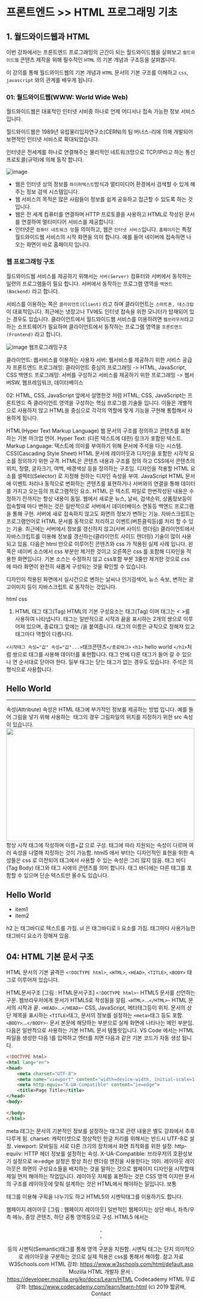 # 프론트엔드 >> HTML 프로그래밍 기초
## 1. 월드와이드웹과 HTML
이번 강좌에서는 프론트엔드 프로그래밍의 근간이 되는 월드와이드웹을 살펴보고 `월드와이드웹` 콘텐츠 제작을 위해 필수적인 `HTML` 의 기본 개념과 구조등을 살펴봅니다.

이 강의를 통해 월드와이드웹의 기본 개념과 `HTML` 문서의 기본 구조를 이해하고 `css`, `javascript` 와의 관계를 배우게 됩니다.

### 01: 월드와이드웹(WWW: World Wide Web)
월드와이드웹은 대표적인 인터넷 서비중 하나로 언제 어디서나 접속 가능한 정보 서비스 입니다.

월드와이드웹은 1989년 유럽물리입자연구소(CERN)의 팀 버너스-리에 의해 개발되어 보편적인 인터넷 서비스로 확대되었습니다. 

인터넷은 전세계를 하나로 연결해주는 물리적인 네트워크망으로 TCP/IP라고 하는 통신프로토콜(규약)에 의해 동작 합니다.

![image](https://dinfree.com/assets/img/html1.png)

* 웹은 인터넷 상의 정보를 `하이퍼텍스트`방식과 멀티미디어 환경에서 검색할 수 있게 해주는 정보 검색 시스템입니다.
* 웹 서비스의 목적은 많은 사람들이 정보를 쉽게 공유하고 접근할 수 있도록 하는 것입니다.
* 웹은 전 세계 컴퓨터를 연결하며 HTTP 프로토콜을 사용하고 HTML로 작성된 문서를 연결하여 멀티미디어 서비스를 제공합니다.
* 인터넷은 `컴퓨터 네트워크 망`을 의미하고, 웹은 `인터넷 서비스`입니다.
`홈페이지`는 특정 월드와이드웹 서비스의 시작 화면을 의미 합니다. 예를 들어 네이버에 접속하면 나오는 화면이 바로 홈페이지 입니다.


### 웹 프로그래밍 구조
월드와이드웹 서비스를 제공하기 위해서는 `서버(Server)` 컴퓨터와 서버에서 동작하는 일련의 프로그램들이 필요 합니다. 서버에서 동작하는 프로그램 영역을 `백엔드(Backend)` 라고 합니다.

서비스를 이용하는 쪽은 `클라이언트(Client)` 라고 하며 클라이언트는 `스마트폰, 데스크탑` 이 대표적입니다. 
최근에는 냉장고나 TV에도 인터넷 접속을 위한 모니터가 탑재되어 있는 경우도 있습니다. 클라이언트에서 월드와이드웹 서비스를 이용하려면 `웹브라우저`라고 하는 소프트웨어가 필요하며 클라이언트에서 동작하는 프로그램 영역을 `프론트엔드(Frontend)` 라고 합니다.

![image](https://dinfree.com/assets/img/html2.png)
웹프로그래밍구조

클라이언트: 웹서비스를 이용하는 사용자
서버: 웹서비스를 제공하기 위한 서비스 공급자
프론트엔드 프로그래밍: 클라이언트 중심의 프로그래밍 -> HTML, JavaScript, CSS
백엔드 프로그래밍: 서버를 구성하고 서비스를 제공하기 위한 프로그래밍 -> 웹서버SW, 웹프레임워크, 데이터베이스

02: HTML, CSS, JavaScript
앞에서 설명한것 처럼 HTML, CSS, JavaScript는 프론트엔드 즉 클라이언트 영역을 구성하는 핵심 프로그램 기술들 입니다. 이들은 개별적으로 사용하지 않고 HTML을 중심으로 각각의 역할에 맞게 기능을 구현해 통합해서 사용하게 됩니다.

HTML(Hyper Text Markup Language)
웹 문서의 구조를 정의하고 콘텐츠를 표현 하는 기본 마크업 언어.
Hyper Text: (다른 텍스트에 대한) 링크가 포함된 텍스트.
Markup Language: 텍스트에 의미를 부여하기 위해 문서에 주석을 다는 시스템.
CSS(Cascading Style Sheet)
HTML 문서에 레이아웃과 디자인을 포함한 시각적 요소를 정의하기 위한 규격.
HTML은 콘텐츠 내용과 구조를 정의 하고 CSS에서 콘텐츠의 위치, 정렬, 글자크기, 여백, 배경색상 등을 정의하는 구조임.
디자인을 적용할 HTML 요소를 셀렉터(Selector) 로 지정해 원하는 디자인 속성을 부여.
JavaScript
HTML 문서에 이벤트 처리나 동적으로 변화하는 콘텐츠를 표현하거나 서버와의 연결을 통해 데이터를 가지고 오는등의 프로그램적인 요소.
HTML 은 텍스트 파일로 한번작성된 내용은 수정하기 전까지는 항상 내용이 동일.
웹에서 새로운 뉴스, 날씨, 검색순위, 상품정보등이 접속할때 마다 변하는 것은 일반적으로 서버에서 데이터베이스 연동등 백엔드 프로그램을 통해 구현.
서버에 새로 접속하지 않고도 화면의 정보가 변하는 기능.
자바스크립트는 프로그램언어로 HTML 문서를 동적으로 처리하고 이벤트(버튼클릭등)를 처리 할 수 있는 기술.
최근에는 서버에서 정보를 갱신하지 않고(서버 사이드 렌더링) 클라이언트에서 자바스크립트를 이용해 정보를 갱신하는(클라이언트 사이드 렌더링) 기술이 많이 사용되고 있음.
다음은 html 만으로 이루어진 콘텐츠와 css 가 적용된 실제 사례 입니다. 왼쪽은 네이버 소스에서 css 부분만 제거한 것이고 오른쪽은 css 를 포함해 디자인을 적용한 화면입니다. 기본 소스는 수정하지 않고 css포함 부분 3줄만 제거한 것으로 css 에 따라 화면이 완전히 새롭게 구성되는 것을 확인할 수 있습니다.

디자인이 적용된 화면에서 실시간으로 변하는 날씨나 인기검색어, 뉴스 속보, 변하는 광고이미지 등이 자바스크립트 로 동작하는 것입니다.

html css


1.  HTML 태그
태그(Tag)
HTML의 기본 구성요소는 태그(Tag) 이며 태그는 < >를 사용하여 나타냅니다. 태그는 일반적으로 시작과 끝을 표시하는 2개의 쌍으로 이루어져 있으며, 종료태그 앞에는 /을 붙여줍니다. 태그의 이름은 규칙으로 정해져 있고 태그마다 역할이 다릅니다.

`<시작태그 속성="값" 속성="값"...>`태크콘텐츠`</종료태그>`
`<h1>` hello world `</h1>`처럼 쌍으로 태그를 사용해 데이터를 표현합니다.
태그 안에 다른 태그가 들어 갈 수 있으나 연 순서대로 닫아야 한다.
일부 태그는 닫는 태그가 없는 경우도 있습니다.
주석은 <!-- comment -->의 형식으로 사용합니다.
<!-- 주석 입니다. -->
<body>
<h2>Hello World</h2>
<hr>
</body>
속성(Attribute)
속성은 HTML 태그에 부가적인 정보를 제공하는 방법 입니다. 예를 들어 그림을 넣기 위해 사용하는 <img> 태그의 경우 그림파일의 위치를 지정하기 위한 src 속성이 있습니다.

<img src="/img/smile.jpg" width="500" height="300">
항상 시작 태그에 작성하며 이름=값 으로 구성.
태그에 따라 지원되는 속성이 다르며 여러 속성을 나열해 지정하는 것이 가능함.
html5 에서 부터는 디자인적인 표현을 위한 속성들은 css 로 이전되어 태그에서 사용할 수 있는 속성은 그리 많지 않음.
태그 바디(Tag Body)
태그와 태그 사에의 콘텐츠를 의미 합니다. 태그 바디에는 다른 태그를 포함할 수 있으며 단순 텍스트만 올수도 있습니다.

<h2>Hello World</h2>
<ul>
    <li>item1</li>
    <li>item2</li>
</ul>
h2 는 태그바디로 텍스트를 가짐.
ul 은 태그바디로 li 요소를 가짐.
태그마다 사용가능한 태그바디 요소가 정해져 있음.

## 04: HTML 기본 문서 구조
HTML 문서의 기본 골격은 `<!DOCTYPE html>`, `<HTML>`, `<HEAD>`, `<TITLE>`, `<BODY>` 태그로 이루어져 있습니다.

HTML문서구조
[그림 : HTML문서구조]
`<!DOCTYPE html>`- HTML5 문서를 선언하는 구문. 웹브라우저에게 문서가 HTML5로 작성됨을 알림.
`<HTML>`...`</HTML>`- HTML 문서의 시작과 끝.
`<HEAD>`...`</HEAD>`- CSS, JavaScript, 메타태그등이 위치. 문서의 상단 제목을 표시하는 `<TITLE>`태그, 문서의 정보를 설정하는 `<meta>`태그 등도 포함.
`<BODY>`...`</BODY>`- 문서 본문에 해당하는 부분으로 실제 화면에 나타나는 메인 부분임.
다음은 일반적으로 사용하는 기본 HTML 문서 템플릿입니다. VS Code 에서는 HTML 파일을 생성한 다음 !를 입력하고 엔터를 치면 다음과 같은 기본 코드가 자동 생성 됩니다.

```html
<!DOCTYPE html>
<html lang="en">
<head>
    <meta charset="UTF-8">
    <meta name="viewport" content="width=device-width, initial-scale=1.0">
    <meta http-equiv="X-UA-Compatible" content="ie=edge">
    <title>Page Title</title>
</head>
<body>
    
</body>
</html>
```

meta 태그는 문서의 기본적인 정보를 설정하는 태그로 관련 내용은 별도 강좌에서 추후 다루게 됨.
charset: 캐릭터셋으로 정상적인 한글 처리를 위해서는 반드시 UTF-8로 설정.
viewport: 모바일등 서로 다른 크기의 장치에서 화면 최적화를 위한 설정.
http-equiiv: HTTP 헤더 정보를 설정하는 속성.
X-UA-Compatible: 브라우저의 호환성보기 설정으로 ie=edge 설정은 항상 최신 렌더링 엔진을 사용한다는 의미.
레이아웃
레이아웃은 화면의 구성요소들을 배치하는 것을 말하는 것으로 웹페이지 디자인을 시작할때 제일 먼저 해야하는 작업입니다. 레이아웃 자체를 표현하는 것은 CSS 영역 이지만 문서의 구조를 레이아웃에 맞춰 설계하는 것은 HTML에서 해야하는 일입니다. 보통 <div> 태그를 이용해 구획을 나누기도 하고 HTML5의 시멘틱태그를 이용하기도 합니다.

웹페이지 레이아웃
[그림 : 웹페이지 레이아웃]
일반적인 웹페이지는 상단 배너, 좌측/우측 메뉴, 중앙 콘텐츠, 하단 공통 영역등으로 구성.
HTML5 에서는 <header>,<nav>,<section>,<aside>등의 시멘틱(Semantic)태그를 통해 영역 구분을 지원함.
시멘틱 태그는 단지 의미적으로 레이아웃을 구분하는 것으로 실제 적용은 css를 통해서 해야함.
참고 자료
W3Schools.com HTML 강좌: https://www.w3schools.com/html/default.asp
Mozilla HTML 개발자 문서 : https://developer.mozilla.org/ko/docs/Learn/HTML
Codecademy HTML 무료강좌: https://www.codecademy.com/learn/learn-html
(c) 2019 짧굵배, Contact  